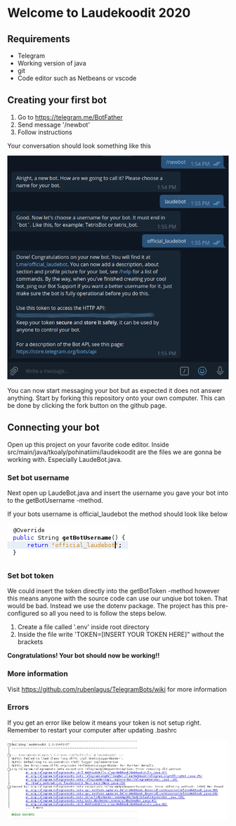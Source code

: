 # Welcome to Laudekoodit 2020

## Requirements

  - Telegram
  - Working version of java
  - git
  - Code editor such as Netbeans or vscode

## Creating your first bot

1. Go to https://telegram.me/BotFather
2. Send message '/newbot'
3. Follow instructions

Your conversation should look something like this

![conversation](images/laudekoodit.png)

You can now start messaging your bot but as expected it does not answer anything. Start by forking this repository onto your own computer. This can be done by clicking the fork button on the github page.

## Connecting your bot

Open up this project on your favorite code editor. Inside src/main/java/tkoaly/pohinatiimi/laudekoodit are the files we are gonna be working with. Especially LaudeBot.java.

### Set bot username

Next open up LaudeBot.java and insert the username you gave your bot into to the getBotUsername -method.

If your bots username is official_laudebot the method should look like below

![setUsername](images/settingUsername.png)

### Set bot token 

We could insert the token directly into the getBotToken -method however this means anyone with the source code can use our unqiue bot token. That would be bad. Instead we use the dotenv package. The project has this pre-configured so all you need to is follow the steps below.

  1. Create a file called '.env' inside root directory
  2. Inside the file write 'TOKEN=[INSERT YOUR TOKEN HERE]" without the brackets

**Congratulations! Your bot should now be working!!**

### More information

Visit https://github.com/rubenlagus/TelegramBots/wiki for more information

### Errors

If you get an error like below it means your token is not setup right. Remember to restart your computer after updating .bashrc

![error](images/error.png)